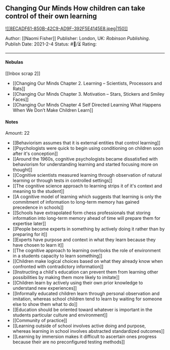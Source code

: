 ## Changing Our Minds How children can take control of their own learning

[ ![[8ECADF61-850B-42C9-AD9F-392F5E4145E8.jpeg|150]] ](https://www.amazon.com/gp/aw/d/B09C5LRSSN/ref=tmm_kin_swatch_0?ie=UTF8&qid=1687905015&sr=8-1)

Author: [[Naomi Fisher]]
Publisher: London, UK: _Robinson Publishing_.
Publish Date: 2021-2-4
Status: #💫/⏳ 
Rating:

___

#### Nebulas

[[Inbox scrap 2]]

- [[Changing Our Minds Chapter 2. Learning – Scientists, Processors and Rats]]
- [[Changing Our Minds Chapter 3. Motivation – Stars, Stickers and Smiley Faces]]
- [[Changing Our Minds Chapter 4 Self Directed Learning What Happens When We Don’t Make Children Learn]]

#### Notes

Amount: 22

- [[Behaviorism assumes that it is external entities that control learning]]
- [[Psychologists were quick to begin using conditioning on children soon after it's conception]]
- [[Around the 1960s, cognitive psychologists became dissatisfied with behaviorism for understanding learning and started focusing more on thought]]
- [[Cognitive scientists measured learning through observation of natural learning or through tests in controlled settings]]
- [[The cognitive science approach to learning strips it of it's context and meaning to the student]]
- [[A cognitive model of learning which suggests that learning is only the commitment of information to long-term memory has gained precedence in schools]]
- [[Schools have extrapolated form chess professionals that storing information into long-term memory ahead of time will prepare them for expertise later]]
- [[People become experts in something by actively doing it rather than by preparing for it]]
- [[Experts have purpose and context in what they learn because they have chosen to learn it]]
- [[The cognitive approach to learning overlooks the role of environment in a students capacity to learn something]]
- [[Children make logical choices based on what they already know when confronted with contradictory information]]
- [[Instructing a child's education can prevent them from learning other possibilities by making them more likely to imitate]]
- [[Children learn by actively using their own prior knowledge to understand new experiences]]
- [[Informally educated children learn through personal observation and imitation, whereas school children tend to learn by waiting for someone else to show them what to do]]
- [[Education should be oriented toward whatever is important in the students particular culture and environment]]
- [[Community of practice]]
- [[Learning outside of school involves active doing and purpose, whereas learning in school involves abstracted standardized outcomes]]
- [[Learning by immersion makes it difficult to ascertain ones progress because their are no preconfigured testing methods]]


